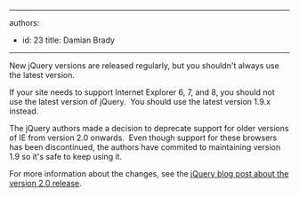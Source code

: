 

---
authors:
  - id: 23
    title: Damian Brady
---




<span class='intro'> New jQuery versions are released regularly, but you shouldn't always use the latest version.<br> </span>

<p>​If your site needs to support Internet Explorer 6, 7, and 8, you should not use the latest version of jQuery. &#160;You should use the latest version 1.9.x instead.</p><p>The jQuery authors made a decision to deprecate support for older versions of IE from version 2.0 onwards. &#160;Even though support for these browsers has been discontinued, the authors have commited to maintaining version 1.9 so it's safe to keep using it.</p><p>For more information about the changes, see the <a href="http&#58;//blog.jquery.com/2013/04/18/jquery-2-0-released/">jQuery&#160;blog post about the version 2.0 release</a>.</p>


